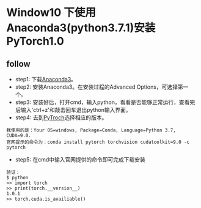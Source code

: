 # Window10 下使用Anaconda3(python3.7.1)安装 PyTorch1.0
## follow
- step1: 下载[Anaconda3](https://www.anaconda.com/distribution/#windows)。
- step2: 安装Anaconda3。在安装过程的Advanced Options，可选择第一个。
- step3: 安装好后，打开cmd，输入python，看看是否能够正常运行，查看完后输入'ctrl+z'和敲击回车退出python输入界面。
- step4: 去到[PyTroch](https://pytorch.org/get-started/locally/#anaconda)选择相应的版本。
```
我使用的是：Your OS=windows, Package=Conda, Language=Python 3.7, CUDA=9.0.
官网提示的命令为：conda install pytorch torchvision cudatoolkit=9.0 -c pytorch
```
- step5: 在cmd中输入官网提供的命令即可完成下载安装
```
验证：
$ python
>> import torch
>> print(torch.__version__)
1.0.1
>> torch.cuda.is_availiable()
```
